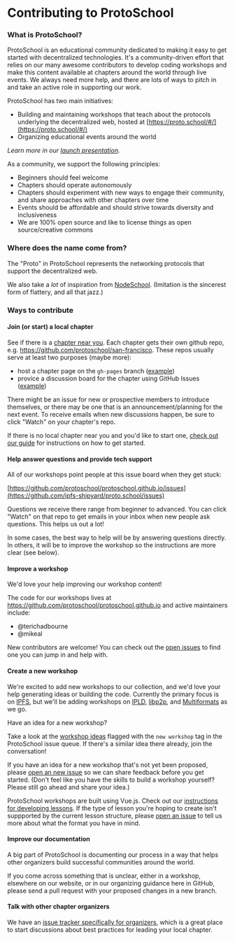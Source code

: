 # Contributing to ProtoSchool

### What is ProtoSchool?

ProtoSchool is an educational community dedicated to making it easy to get started with decentralized technologies. It's a community-driven effort that relies on our many awesome contributors to develop coding workshops and make this content available at chapters around the world through live events. We always need more help, and there are lots of ways to pitch in and take an active role in supporting our work.

ProtoSchool has two main initiatives:

- Building and maintaining workshops that teach about the protocols underlying the decentralized web, hosted at [https://proto.school/#/](https://proto.school/#/)
- Organizing educational events around the world

_Learn more in our [launch presentation](https://github.com/protoschool/organizing/blob/master/presentations/ProtoSchool_Launch_Preso_2019-01-14.pdf)._ 

As a community, we support the following principles:

- Beginners should feel welcome
- Chapters should operate autonomously
- Chapters should experiment with new ways to engage their community, and share approaches with other chapters over time
- Events should be affordable and should strive towards diversity and inclusiveness
- We are 100% open source and like to license things as open source/creative commons

### Where does the name come from?

The "Proto" in ProtoSchool represents the networking protocols that support the decentralized web.

We also take a _lot_ of inspiration from [NodeSchool](https://nodeschool.io/). (Imitation is the sincerest form of flattery, and all that jazz.)

### Ways to contribute

#### Join (or start) a local chapter

See if there is a [chapter near you](http://proto.school/#/chapters). Each chapter gets their own github repo, e.g. https://github.com/protoschool/san-francisco. These repos usually serve at least two purposes (maybe more):

- host a chapter page on the `gh-pages` branch ([example](https://github.com/protoschool/san-francisco/tree/gh-pages))
- provice a discussion board for the chapter using GitHub Issues ([example](https://github.com/protoschool/san-francisco/issues))

There might be an issue for new or prospective members to introduce themselves, or there may be one that is an announcement/planning for the next event. To receive emails when new discussions happen, be sure to click "Watch" on your chapter's repo.

If there is no local chapter near you and you'd like to start one, [check out our guide](https://github.com/protoschool/organizing/#how-to-start-a-new-protoschool-chapter) for instructions on how to get started.

#### Help answer questions and provide tech support
All of our workshops point people at this issue board when they get stuck:

[https://github.com/protoschool/protoschool.github.io/issues](https://github.com/ipfs-shipyard/proto.school/issues)

Questions we receive there range from beginner to advanced. You can click "Watch" on that repo to get emails in your inbox when new people ask questions. This helps us out a lot!

In some cases, the best way to help will be by answering questions directly. In others, it will be to improve the workshop so the instructions are more clear (see below).

#### Improve a workshop

We'd love your help improving our workshop content!

The code for our workshops lives at https://github.com/protoschool/protoschool.github.io and active maintainers include:
- @terichadbourne
- @mikeal

New contributors are welcome! You can check out the [open issues](https://github.com/protoschool/protoschool.github.io/issues/?is=open) to find one you can jump in and help with.


#### Create a new workshop

We're excited to add new workshops to our collection, and we'd love your help generating ideas or building the code. Currently the primary focus is on [IPFS](https://ipfs.io/), but we'll be adding workshops on [IPLD](https://ipld.io/), [libp2p](https://libp2p.io/), and [Multiformats](https://multiformats.io/) as we go.

Have an idea for a new workshop?

Take a look at the [workshop ideas](https://github.com/protoschool/protoschool.github.io/labels/new%20workshop) flagged with the `new workshop` tag in the ProtoSchool issue queue. If there's a similar idea there already, join the conversation!

If you have an idea for a new workshop that's not yet been proposed, please [open an new issue](https://github.com/protoschool/protoschool.github.io/issues/new?labels=new+workshop) so we can share feedback before you get started. (Don't feel like you have the skills to build a workshop yourself? Please still go ahead and share your idea.)

ProtoSchool workshops are built using Vue.js. Check out our [instructions for developing lessons](https://github.com/protoschool/protoschool.github.io/blob/master/README.md). If the type of lesson you're hoping to create isn't suppported by the current lesson structure, please [open an issue](https://github.com/protoschool/protoschool.github.io/issues/new) to tell us more about what the format you have in mind.


#### Improve our documentation

A big part of ProtoSchool is documenting our process in a way that helps other organizers build successful communities around the world.

If you come across something that is unclear, either in a workshop, elsewhere on our website, or in our organizing guidance here in GitHub, please send a pull request with your proposed changes in a new branch.

#### Talk with other chapter organizers

We have an [issue tracker specifically for organizers](https://github.com/protoschool/organizing/issues), which is a great place to start discussions about best practices for leading your local chapter.
